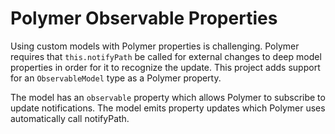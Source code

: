 # Polymer Observable Properties
Using custom models with Polymer properties is challenging. Polymer requires that `this.notifyPath` be
called for external changes to deep model properties in order for it to recognize the update. This project
adds support for an `ObservableModel` type as a Polymer property.

The model has an `observable` property which allows Polymer to subscribe to update notifications. The model
emits property updates which Polymer uses automatically call notifyPath.
